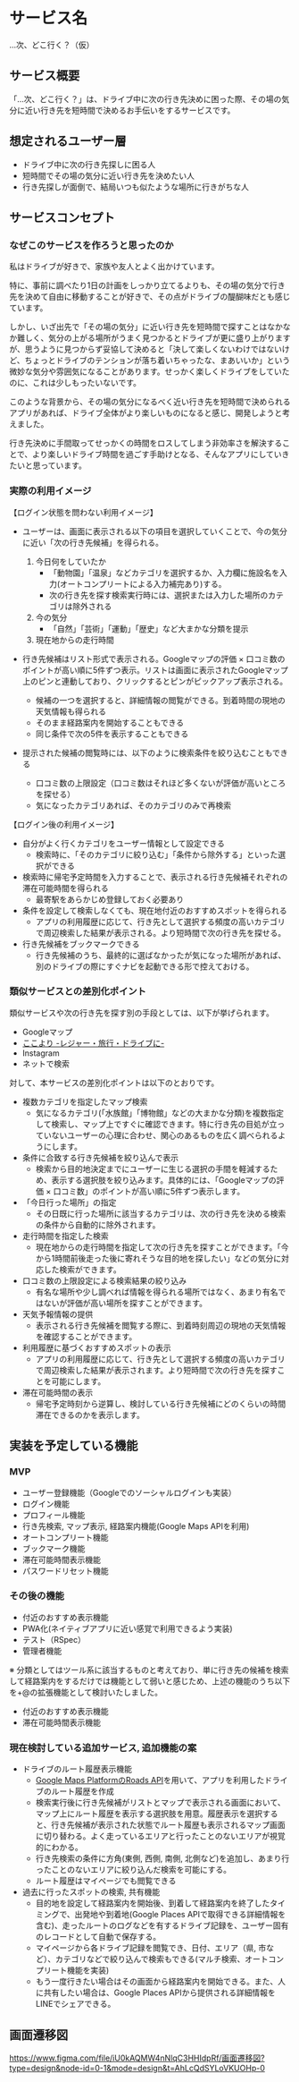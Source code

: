 # サービス名

...次、どこ行く？（仮）

## サービス概要

「...次、どこ行く？」は、ドライブ中に次の行き先決めに困った際、その場の気分に近い行き先を短時間で決めるお手伝いをするサービスです。

## 想定されるユーザー層
- ドライブ中に次の行き先探しに困る人
- 短時間でその場の気分に近い行き先を決めたい人
- 行き先探しが面倒で、結局いつも似たような場所に行きがちな人 
  
## サービスコンセプト
### なぜこのサービスを作ろうと思ったのか

私はドライブが好きで、家族や友人とよく出かけています。

特に、事前に調べたり1日の計画をしっかり立てるよりも、その場の気分で行き先を決めて自由に移動することが好きで、その点がドライブの醍醐味だとも感じています。

しかし、いざ出先で「その場の気分」に近い行き先を短時間で探すことはなかなか難しく、気分の上がる場所がうまく見つかるとドライブが更に盛り上がりますが、思うように見つからず妥協して決めると「決して楽しくないわけではないけど、ちょっとドライブのテンションが落ち着いちゃったな、まあいいか」という微妙な気分や雰囲気になることがあります。せっかく楽しくドライブをしていたのに、これは少しもったいないです。

このような背景から、その場の気分になるべく近い行き先を短時間で決められるアプリがあれば、ドライブ全体がより楽しいものになると感じ、開発しようと考えました。

行き先決めに手間取ってせっかくの時間をロスしてしまう非効率さを解決することで、より楽しいドライブ時間を過ごす手助けとなる、そんなアプリにしていきたいと思っています。

### 実際の利用イメージ
【ログイン状態を問わない利用イメージ】

- ユーザーは、画面に表示される以下の項目を選択していくことで、今の気分に近い「次の行き先候補」を得られる。
    1. 今日何をしていたか
        - 「動物園」「温泉」などカテゴリを選択するか、入力欄に施設名を入力(オートコンプリートによる入力補完あり)する。
        - 次の行き先を探す検索実行時には、選択または入力した場所のカテゴリは除外される
    2. 今の気分
        - 「自然」「芸術」「運動」「歴史」など大まかな分類を提示
    3. 現在地からの走行時間
    
- 行き先候補はリスト形式で表示される。Googleマップの評価 × 口コミ数のポイントが高い順に5件ずつ表示。リストは画面に表示されたGoogleマップ上のピンと連動しており、クリックするとピンがピックアップ表示される。
    - 候補の一つを選択すると、詳細情報の閲覧ができる。到着時間の現地の天気情報も得られる
    - そのまま経路案内を開始することもできる
    - 同じ条件で次の5件を表示することもできる
      
- 提示された候補の閲覧時には、以下のように検索条件を絞り込むこともできる
    - 口コミ数の上限設定（口コミ数はそれほど多くないが評価が高いところを探せる）
    - 気になったカテゴリあれば、そのカテゴリのみで再検索

【ログイン後の利用イメージ】

- 自分がよく行くカテゴリをユーザー情報として設定できる
    - 検索時に、「そのカテゴリに絞り込む」「条件から除外する」といった選択ができる
- 検索時に帰宅予定時間を入力することで、表示される行き先候補それぞれの滞在可能時間を得られる
    - 最寄駅をあらかじめ登録しておく必要あり
- 条件を設定して検索しなくても、現在地付近のおすすめスポットを得られる
    - アプリの利用履歴に応じて、行き先として選択する頻度の高いカテゴリで周辺検索した結果が表示される。より短時間で次の行き先を探せる。
- 行き先候補をブックマークできる
    - 行き先候補のうち、最終的に選ばなかったが気になった場所があれば、別のドライブの際にすぐナビを起動できる形で控えておける。

### 類似サービスとの差別化ポイント
類似サービスや次の行き先を探す別の手段としては、以下が挙げられます。

- Googleマップ
- [ここより -レジャー・旅行・ドライブに- ](https://apps.apple.com/jp/app/%E3%81%93%E3%81%93%E3%82%88%E3%82%8A-%E3%83%AC%E3%82%B8%E3%83%A3%E3%83%BC-%E6%97%85%E8%A1%8C-%E3%83%89%E3%83%A9%E3%82%A4%E3%83%96%E3%81%AB/id1619728475)
- Instagram
- ネットで検索

対して、本サービスの差別化ポイントは以下のとおりです。

- 複数カテゴリを指定したマップ検索
    - 気になるカテゴリ(「水族館」「博物館」などの大まかな分類)を複数指定して検索し、マップ上ですぐに確認できます。特に行き先の目処が立っていないユーザーの心理に合わせ、関心のあるものを広く調べられるようにします。
- 条件に合致する行き先候補を絞り込んで表示
    - 検索から目的地決定までにユーザーに生じる選択の手間を軽減するため、表示する選択肢を絞り込みます。具体的には、「Googleマップの評価 × 口コミ数」のポイントが高い順に5件ずつ表示します。
- 「今日行った場所」の指定
    - その日既に行った場所に該当するカテゴリは、次の行き先を決める検索の条件から自動的に除外されます。
- 走行時間を指定した検索
    - 現在地からの走行時間を指定して次の行き先を探すことができます。「今から1時間前後走った後に寄れそうな目的地を探したい」などの気分に対応した検索ができます。
- 口コミ数の上限設定による検索結果の絞り込み
    - 有名な場所や少し調べれば情報を得られる場所ではなく、あまり有名ではないが評価が高い場所を探すことができます。
- 天気予報情報の提供
    - 表示される行き先候補を閲覧する際に、到着時刻周辺の現地の天気情報を確認することができます。
- 利用履歴に基づくおすすめスポットの表示
    - アプリの利用履歴に応じて、行き先として選択する頻度の高いカテゴリで周辺検索した結果が表示されます。より短時間で次の行き先を探すことを可能にします。
- 滞在可能時間の表示
    - 帰宅予定時刻から逆算し、検討している行き先候補にどのくらいの時間滞在できるのかを表示します。

## 実装を予定している機能

### MVP

- ユーザー登録機能（Googleでのソーシャルログインも実装）
- ログイン機能
- プロフィール機能
- 行き先検索, マップ表示, 経路案内機能(Google Maps APIを利用)
- オートコンプリート機能
- ブックマーク機能
- 滞在可能時間表示機能
- パスワードリセット機能

### その後の機能

- 付近のおすすめ表示機能
- PWA化(ネイティブアプリに近い感覚で利用できるよう実装)
- テスト（RSpec）
- 管理者機能
    
※ 分類としてはツール系に該当するものと考えており、単に行き先の候補を検索して経路案内をするだけでは機能として弱いと感じため、上述の機能のうち以下を+@の拡張機能として検討いたしました。

- 付近のおすすめ表示機能
- 滞在可能時間表示機能

### 現在検討している追加サービス, 追加機能の案
- ドライブのルート履歴表示機能
  - [Google Maps PlatformのRoads API](https://developers.google.com/maps/documentation/roads?_gl=1*4d0y1p*_ga*Mjg1MzE2ODE1OC4xNjk1NzEzMzY0*_ga_NRWSTWS78N*MTY5OTI3MzMzNS4xMy4xLjE2OTkyNzMzNTEuMC4wLjA.&hl=ja)を用いて、アプリを利用したドライブのルート履歴を作成
  - 検索実行後に行き先候補がリストとマップで表示される画面において、マップ上にルート履歴を表示する選択肢を用意。履歴表示を選択すると、行き先候補が表示された状態でルート履歴も表示されるマップ画面に切り替わる。よく走っているエリアと行ったことのないエリアが視覚的にわかる。
  - 行き先検索の条件に方角(東側, 西側, 南側, 北側など)を追加し、あまり行ったことのないエリアに絞り込んだ検索を可能にする。
  - ルート履歴はマイページでも閲覧できる
- 過去に行ったスポットの検索, 共有機能
  - 目的地を設定して経路案内を開始後、到着して経路案内を終了したタイミングで、出発地や到着地(Google Places APIで取得できる詳細情報を含む)、走ったルートのログなどを有するドライブ記録を、ユーザー固有のレコードとして自動で保存する。
  - マイページから各ドライブ記録を閲覧でき、日付、エリア（県, 市など）、カテゴリなどで絞り込んで検索もできる(マルチ検索、オートコンプリート機能を実装)
  - もう一度行きたい場合はその画面から経路案内を開始できる。また、人に共有したい場合は、Google Places APIから提供される詳細情報をLINEでシェアできる。

## 画面遷移図
https://www.figma.com/file/iU0kAQMW4nNlqC3HHIdpRf/画面遷移図?type=design&node-id=0-1&mode=design&t=AhLcQdSYLoVKUOHp-0